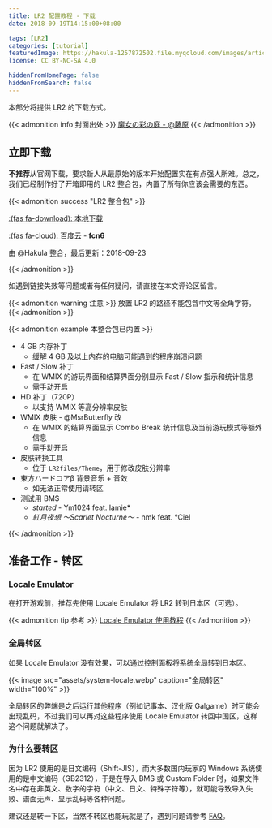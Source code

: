 ```yaml
---
title: LR2 配置教程 - 下载
date: 2018-09-19T14:15:00+08:00

tags: [LR2]
categories: [tutorial]
featuredImage: https://hakula-1257872502.file.myqcloud.com/images/article-covers/69065999.webp
license: CC BY-NC-SA 4.0

hiddenFromHomePage: false
hiddenFromSearch: false
---
```


本部分将提供 LR2 的下载方式。

<!--more-->

{{< admonition info 封面出处 >}}
[魔女の彩の庭 - @藤原](https://www.pixiv.net/artworks/69065999)
{{< /admonition >}}

## 立即下载

**不推荐**从官网下载，要求新人从最原始的版本开始配置实在有点强人所难。总之，我们已经制作好了开箱即用的 LR2 整合包，内置了所有你应该会需要的东西。

{{< admonition success "LR2 整合包" >}}

[:(fas fa-download):  本地下载](https://files.hakula.xyz/LR2)

[:(fas fa-cloud):  百度云](https://pan.baidu.com/s/17J8SD82VemKUS0OW2c3y-w) - **fcn6**

由 @Hakula 整合，最后更新：2018-09-23

{{< /admonition >}}

如遇到链接失效等问题或者有任何疑问，请直接在本文评论区留言。

{{< admonition warning 注意 >}}
放置 LR2 的路径不能包含中文等全角字符。
{{< /admonition >}}

{{< admonition example 本整合包已内置 >}}

- 4 GB 内存补丁
  - 缓解 4 GB 及以上内存的电脑可能遇到的程序崩溃问题
- Fast / Slow 补丁
  - 在 WMIX 的游玩界面和结算界面分别显示 Fast / Slow 指示和统计信息
  - 需手动开启
- HD 补丁（720P）
  - 以支持 WMIX 等高分辨率皮肤
- WMIX 皮肤 - @MsrButterfly 改
  - 在 WMIX 的结算界面显示 Combo Break 统计信息及当前游玩模式等额外信息
  - 需手动开启
- 皮肤转换工具
  - 位于 `LR2files/Theme`，用于修改皮肤分辨率
- 東方ハードコアβ 背景音乐 + 音效
  - 如无法正常使用请转区
- 测试用 BMS
  - *started* - Ym1024 feat. lamie*
  - *紅月夜想 ～Scarlet Nocturne～* - nmk feat. °Ciel

{{< /admonition >}}

## 准备工作 - 转区

### Locale Emulator

在打开游戏前，推荐先使用 Locale Emulator 将 LR2 转到日本区（可选）。

{{< admonition tip 参考 >}}
[Locale Emulator 使用教程](https://pooi.moe/Locale-Emulator)
{{< /admonition >}}

### 全局转区

如果 Locale Emulator 没有效果，可以通过控制面板将系统全局转到日本区。

{{< image src="assets/system-locale.webp" caption="全局转区" width="100%" >}}

全局转区的弊端是之后运行其他程序（例如记事本、汉化版 Galgame）时可能会出现乱码，不过我们可以再对这些程序使用 Locale Emulator 转回中国区，这样这个问题就解决了。

### 为什么要转区

因为 LR2 使用的是日文编码（Shift-JIS），而大多数国内玩家的 Windows 系统使用的是中文编码（GB2312），于是在导入 BMS 或 Custom Folder 时，如果文件名中存在非英文、数字的字符（中文、日文、特殊字符等），就可能导致导入失败、谱面无声、显示乱码等各种问题。

建议还是转一下区，当然不转区也能玩就是了，遇到问题请参考 [FAQ](../faq)。

